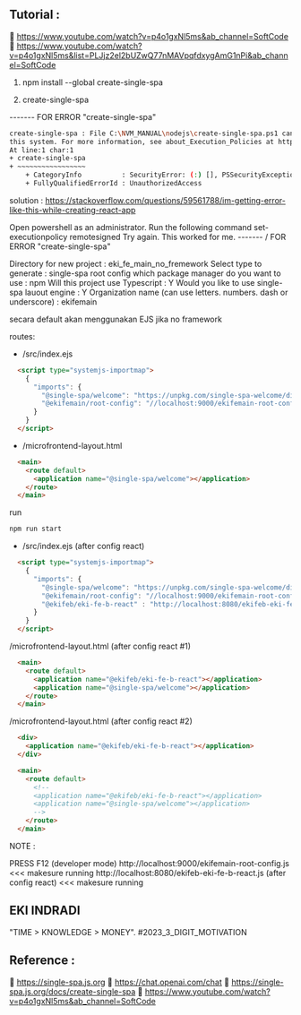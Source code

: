 
## Tutorial : 
:link: https://www.youtube.com/watch?v=p4o1gxNl5ms&ab_channel=SoftCode
:link: https://www.youtube.com/watch?v=p4o1gxNl5ms&list=PLJjz2el2bUZwQ77nMAVpqfdxygAmG1nPi&ab_channel=SoftCode

1. npm install --global create-single-spa 

2. create-single-spa  

------- FOR ERROR "create-single-spa"

```sh
create-single-spa : File C:\NVM_MANUAL\nodejs\create-single-spa.ps1 cannot be loaded because running scripts is disabled on 
this system. For more information, see about_Execution_Policies at https:/go.microsoft.com/fwlink/?LinkID=135170.
At line:1 char:1
+ create-single-spa
+ ~~~~~~~~~~~~~~~~~
    + CategoryInfo          : SecurityError: (:) [], PSSecurityException
    + FullyQualifiedErrorId : UnauthorizedAccess
```

solution :
https://stackoverflow.com/questions/59561788/im-getting-error-like-this-while-creating-react-app

Open powershell as an administrator.
Run the following command set-executionpolicy remotesigned
Try again.
This worked for me.
------- / FOR ERROR "create-single-spa"


Directory for new project : eki_fe_main_no_fremework
Select type to generate : single-spa root config
which package manager do you want to use : npm
Will this project use Typescript : Y
Would you like to use single-spa lauout engine : Y
Organization name (can use letters. numbers. dash or underscore) : ekifemain


secara default akan menggunakan EJS jika no framework


routes:

- /src/index.ejs 
```html
  <script type="systemjs-importmap">
    {
      "imports": {
        "@single-spa/welcome": "https://unpkg.com/single-spa-welcome/dist/single-spa-welcome.js",
        "@ekifemain/root-config": "//localhost:9000/ekifemain-root-config.js"
      }
    }
  </script>
```


- /microfrontend-layout.html
```html
  <main>
    <route default>
      <application name="@single-spa/welcome"></application>
    </route>
  </main>
```


run
```sh
npm run start
```


- /src/index.ejs (after config react)
```html
  <script type="systemjs-importmap">
    {
      "imports": {
        "@single-spa/welcome": "https://unpkg.com/single-spa-welcome/dist/single-spa-welcome.js",
        "@ekifemain/root-config": "//localhost:9000/ekifemain-root-config.js",
        "@ekifeb/eki-fe-b-react" : "http://localhost:8080/ekifeb-eki-fe-b-react.js"
      }
    }
  </script>
```

/microfrontend-layout.html (after config react #1)
```html
  <main>
    <route default>
      <application name="@ekifeb/eki-fe-b-react"></application>
      <application name="@single-spa/welcome"></application>
    </route>
  </main>
```

/microfrontend-layout.html (after config react #2)
```html
  <div>
    <application name="@ekifeb/eki-fe-b-react"></application>
  </div>

  <main>
    <route default>
      <!-- 
      <application name="@ekifeb/eki-fe-b-react"></application>
      <application name="@single-spa/welcome"></application>
      -->
    </route>
  </main>
  ```




NOTE :

PRESS F12 (developer mode)
http://localhost:9000/ekifemain-root-config.js <<< makesure running 
http://localhost:8080/ekifeb-eki-fe-b-react.js (after config react) <<< makesure running 


## EKI INDRADI

"TIME > KNOWLEDGE > MONEY". #2023_3_DIGIT_MOTIVATION

## Reference : 
:link: https://single-spa.js.org
:link: https://chat.openai.com/chat
:link: https://single-spa.js.org/docs/create-single-spa
:link: https://www.youtube.com/watch?v=p4o1gxNl5ms&ab_channel=SoftCode












